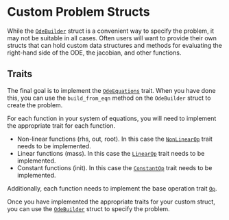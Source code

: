 # Custom Problem Structs

While the [`OdeBuilder`](https://docs.rs/diffsol/latest/diffsol/ode_solver/builder/struct.OdeBuilder.html) struct is a convenient way to specify the problem, it may not be suitable in all cases. 
Often users will want to provide their own structs that can hold custom data structures and methods for evaluating the right-hand side of the ODE, the jacobian, and other functions.

## Traits

The final goal is to implement the [`OdeEquations`](https://docs.rs/diffsol/latest/diffsol/ode_solver/equations/trait.OdeEquations.html) trait.
When you have done this, you can use the `build_from_eqn` method on the `OdeBuilder` struct to create the problem.

For each function in your system of equations, you will need to implement the appropriate trait for each function.
- Non-linear functions (rhs, out, root). In this case the [`NonLinearOp`](https://docs.rs/diffsol/latest/diffsol/op/trait.NonLinearOp.html) trait needs to be implemented.
- Linear functions (mass). In this case the [`LinearOp`](https://docs.rs/diffsol/latest/diffsol/op/trait.LinearOp.html) trait needs to be implemented.
- Constant functions (init). In this case the [`ConstantOp`](https://docs.rs/diffsol/latest/diffsol/op/trait.ConstantOp.html) trait needs to be implemented.

Additionally, each function needs to implement the base operation trait [`Op`](https://docs.rs/diffsol/latest/diffsol/op/trait.Op.html).

Once you have implemented the appropriate traits for your custom struct, you can use the [`OdeBuilder`](https://docs.rs/diffsol/latest/diffsol/ode_solver/builder/struct.OdeBuilder.html) struct to specify the problem.


